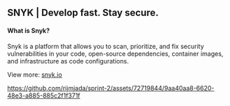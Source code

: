 ## SNYK |  Develop fast. Stay secure. 
#### What is Snyk?
Snyk is a platform that allows you to scan, prioritize, and fix security vulnerabilities in your code, open-source dependencies, container images, and infrastructure as code configurations.

View more: [snyk.io](https://snyk.io/)

https://github.com/rijmjada/sprint-2/assets/72719844/9aa40aa8-6620-48e3-a885-885c2f1f371f


